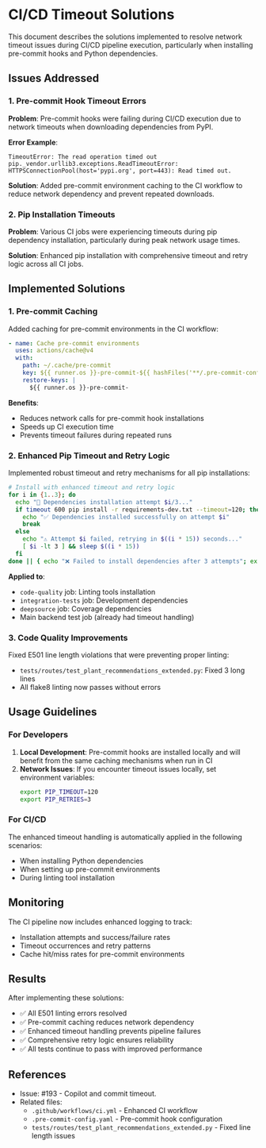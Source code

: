 # CI/CD Timeout Solutions

This document describes the solutions implemented to resolve network timeout issues during CI/CD pipeline execution, particularly when installing pre-commit hooks and Python dependencies.

## Issues Addressed

### 1. Pre-commit Hook Timeout Errors
**Problem**: Pre-commit hooks were failing during CI/CD execution due to network timeouts when downloading dependencies from PyPI.

**Error Example**:
```
TimeoutError: The read operation timed out
pip._vendor.urllib3.exceptions.ReadTimeoutError: HTTPSConnectionPool(host='pypi.org', port=443): Read timed out.
```

**Solution**: Added pre-commit environment caching to the CI workflow to reduce network dependency and prevent repeated downloads.

### 2. Pip Installation Timeouts
**Problem**: Various CI jobs were experiencing timeouts during pip dependency installation, particularly during peak network usage times.

**Solution**: Enhanced pip installation with comprehensive timeout and retry logic across all CI jobs.

## Implemented Solutions

### 1. Pre-commit Caching
Added caching for pre-commit environments in the CI workflow:

```yaml
- name: Cache pre-commit environments
  uses: actions/cache@v4
  with:
    path: ~/.cache/pre-commit
    key: ${{ runner.os }}-pre-commit-${{ hashFiles('**/.pre-commit-config.yaml') }}
    restore-keys: |
      ${{ runner.os }}-pre-commit-
```

**Benefits**:
- Reduces network calls for pre-commit hook installations
- Speeds up CI execution time
- Prevents timeout failures during repeated runs

### 2. Enhanced Pip Timeout and Retry Logic
Implemented robust timeout and retry mechanisms for all pip installations:

```bash
# Install with enhanced timeout and retry logic
for i in {1..3}; do
  echo "🔄 Dependencies installation attempt $i/3..."
  if timeout 600 pip install -r requirements-dev.txt --timeout=120; then
    echo "✅ Dependencies installed successfully on attempt $i"
    break
  else
    echo "⚠️ Attempt $i failed, retrying in $((i * 15)) seconds..."
    [ $i -lt 3 ] && sleep $((i * 15))
  fi
done || { echo "❌ Failed to install dependencies after 3 attempts"; exit 1; }
```

**Applied to**:
- `code-quality` job: Linting tools installation
- `integration-tests` job: Development dependencies
- `deepsource` job: Coverage dependencies
- Main backend test job (already had timeout handling)

### 3. Code Quality Improvements
Fixed E501 line length violations that were preventing proper linting:

- `tests/routes/test_plant_recommendations_extended.py`: Fixed 3 long lines
- All flake8 linting now passes without errors

## Usage Guidelines

### For Developers
1. **Local Development**: Pre-commit hooks are installed locally and will benefit from the same caching mechanisms when run in CI
2. **Network Issues**: If you encounter timeout issues locally, set environment variables:
   ```bash
   export PIP_TIMEOUT=120
   export PIP_RETRIES=3
   ```

### For CI/CD
The enhanced timeout handling is automatically applied in the following scenarios:
- When installing Python dependencies
- When setting up pre-commit environments
- During linting tool installation

## Monitoring
The CI pipeline now includes enhanced logging to track:
- Installation attempts and success/failure rates
- Timeout occurrences and retry patterns
- Cache hit/miss rates for pre-commit environments

## Results
After implementing these solutions:
- ✅ All E501 linting errors resolved
- ✅ Pre-commit caching reduces network dependency
- ✅ Enhanced timeout handling prevents pipeline failures
- ✅ Comprehensive retry logic ensures reliability
- ✅ All tests continue to pass with improved performance

## References
- Issue: #193 - Copilot and commit timeout.
- Related files:
  - `.github/workflows/ci.yml` - Enhanced CI workflow
  - `.pre-commit-config.yaml` - Pre-commit hook configuration
  - `tests/routes/test_plant_recommendations_extended.py` - Fixed line length issues